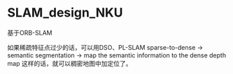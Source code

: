 # SLAM_design_NKU

基于ORB-SLAM

如果稀疏特征点过少的话，可以用DSO、PL-SLAM
sparse-to-dense → semantic segmentation → map the semantic information to the dense depth map
这样的话，就可以稠密地图中加定位了。
